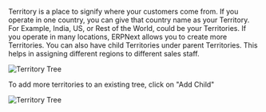 Territory is a place to signify where your customers come from. If you operate
in one country, you can give that country name as your Territory. For Example,
India, US, or Rest of the World, could be your Territories. If you operate in
many locations, ERPNext allows you to create more Territories. You can also
have child Territories under parent Territories. This helps in assigning
different regions to different sales staff.

![Territory Tree](files/territory-tree.png)

To add more territories to an existing tree, click on "Add Child"

![Territory Tree](files/territory-tree-1.png)


